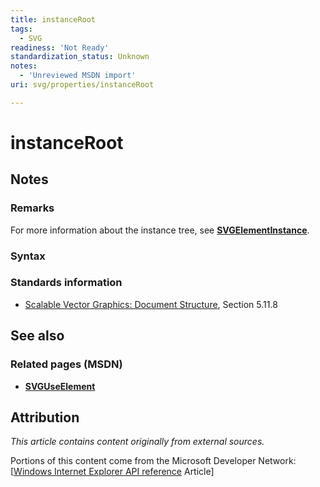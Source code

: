```yaml
---
title: instanceRoot
tags:
  - SVG
readiness: 'Not Ready'
standardization_status: Unknown
notes:
  - 'Unreviewed MSDN import'
uri: svg/properties/instanceRoot

---
```

# instanceRoot

## Notes

### Remarks

For more information about the instance tree, see [**SVGElementInstance**](/svg/objects/SVGElementInstance).

### Syntax

### Standards information

-   [Scalable Vector Graphics: Document Structure](http://go.microsoft.com/fwlink/p/?linkid=204733), Section 5.11.8

## See also

### Related pages (MSDN)

-   [**SVGUseElement**](/svg/elements/use)

## Attribution

*This article contains content originally from external sources.*

Portions of this content come from the Microsoft Developer Network: [[Windows Internet Explorer API reference](http://msdn.microsoft.com/en-us/library/ie/hh828809%28v=vs.85%29.aspx) Article]

